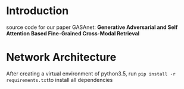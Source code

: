 # Introduction
source code for our paper GASAnet: **Generative Adversarial and Self Attention Based Fine-Grained Cross-Modal Retrieval**
# Network Architecture
After creating a virtual environment of python3.5, run ```pip install -r requirements.txt```to install all dependencies
#
